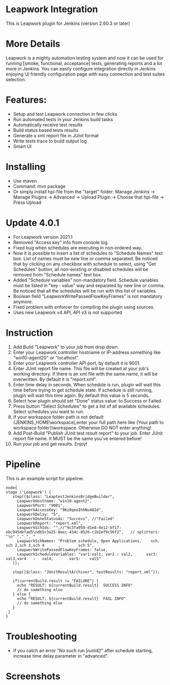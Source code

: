# Leapwork Integration
This is Leapwork plugin for Jenkins (version 2.60.3 or later)

# More Details
Leapwork is a mighty automation testing system and now it can be used for running [smoke, functional, acceptance] tests, generating reports and a lot more in Jenkins. You can easily configure integration directly in Jenkins enjoying UI friendly configuration page with easy connection and test suites selection.

# Features:
 - Setup and test Leapwork connection in few clicks
 - Run automated tests in your Jenkins build tasks
 - Automatically receive test results
 - Build status based tests results
 - Generate a xml report file in JUnit format
 - Write tests trace to build output log
 - Smart UI
 
# Installing
- Use maven 
- Command: mvn package 
- Or simply install hpi-file from the "target" folder: Manage Jenkins -> Manage Plugins -> Advanced -> Upload Plugin -> Choose that hpi-file -> Press Upload

# Update 4.0.1
- For Leapwork version 2021.1
- Removed "Access key" info from console log.
- Fixed bug when schedules are executing in non-ordered way.
- Now it is possible to insert a list of schedules to "Schedule Names" text box. List of names must be new line or comma separated.
Be noticed that by clicking on any checkbox with schedule to select, using "Get Schedules" button, all non-existing or disabled schedules will be removed from "Schedule names" text box.
- Added "Schedule variables" non-mandatory field. Schedule variables must be listed in "key : value" way and separated by new line or comma.
Be noticed that all the schedules will be run with this list of variables.
- Boolean field "LeapworkWritePassedFlowKeyFrames" is not mandatory anymore.
- Fixed problem with enforcer for compiling the plugin using sources.
- Uses new Leapwork v4 API, API v3 is not supported

# Instruction
1. Add Build "Leapwork" to your job from drop down.
2. Enter your Leapwork controller hostname or IP-address something like "win10-agent20" or "localhost".
3. Enter your Leapwork controller API port, by default it is 9001.
4. Enter JUnit report file name. This file will be created at your job's working directory. If there is an xml file with the same name, it will be overwritten. By default it is "report.xml".
5. Enter time delay in seconds. When schedule is run, plugin will wait this time before trying to get schedule state. If schedule is still running, plugin will wait this time again. By default this value is 5 seconds.
6. Select how plugin should set "Done" status value: to Success or Failed.
7. Press button "Select Schedules" to get a list of all available schedules. Select schedules you want to run.
8. If your workspace folder path is not default (JENKINS_HOME\workspace),enter your full path here like {Your path to workspace folder}\workspace. Otherwise DO NOT enter anything!
9. Add Post-Build "Publish JUnit test result report" to your job. Enter JUnit report file name. It MUST be the same you've entered before!
10. Run your job and get results. Enjoy!

# Pipeline
This is an example script for pipeline:
 ```
node{
 stage ('Leapwork') {
    step([$class: "LeaptestJenkinsBridgeBuilder",
      LeapworkHostname: "win10-agent2",
      LeapworkPort: "9001",
      LeapworkAccessKey: "9Kz0qeoIhhNo48Id",
      LeapworkDelay: "5",
      LeapworkDoneStatusAs: "Success", //"Failed"
      LeapworkReport: "report.xml",
      LeapworkSchIds: "",//"9c3fa950-d1e8-4e12-bf17-ebc945defad5\ndb5c3a25-8eec-434c-8526-c1b2ef9c56f2",   // splitters: "\n" "," ", "
      LeapworkSchNames: "Problem schedule, Open Applications,    sch, sch 2,sch 3,sch 4      ,        sch 5",
      LeapworkWritePassedFlowKeyFrames: false,
      LeapworkScheduleVariables: "var1:val1, var2 : val2,      var3: val3,var4   :   val4,       var5:    val5"
    ]);

    step([$class: "JUnitResultArchiver", testResults: "report.xml"]);

    if(currentBuild.result != "FAILURE") {
      echo "RESULT: ${currentBuild.result}  SUCCESS INFO"
      // do something else
    } else {
      echo "RESULT: ${currentBuild.result}  FAIL INFO"
      // do something else
    }
  }
 }
```

# Troubleshooting
- If you catch an error "No such run [runId]!" after schedule starting, increase time delay parameter in "advanced".

# Screenshots
